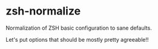 # zsh-normalize

Normalization of ZSH basic configuration to sane defaults.

Let's put options that should be mostly pretty agreeable!!
